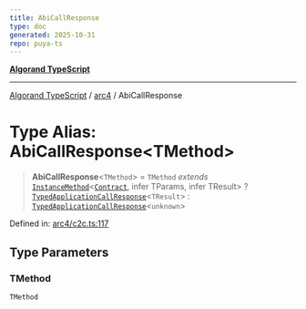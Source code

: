 ```yaml
---
title: AbiCallResponse
type: doc
generated: 2025-10-31
repo: puya-ts
---
```

[**Algorand TypeScript**](../../README.md)

***

[Algorand TypeScript](../../modules.md) / [arc4](../README.md) / AbiCallResponse

# Type Alias: AbiCallResponse\<TMethod\>

> **AbiCallResponse**\<`TMethod`\> = `TMethod` *extends* [`InstanceMethod`](../-internal-/type-aliases/InstanceMethod.md)\<[`Contract`](../classes/Contract.md), infer TParams, infer TResult\> ? [`TypedApplicationCallResponse`](TypedApplicationCallResponse.md)\<`TResult`\> : [`TypedApplicationCallResponse`](TypedApplicationCallResponse.md)\<`unknown`\>

Defined in: [arc4/c2c.ts:117](https://github.com/algorandfoundation/puya-ts/blob/main/packages/algo-ts/src/arc4/c2c.ts#L117)

## Type Parameters

### TMethod

`TMethod`
